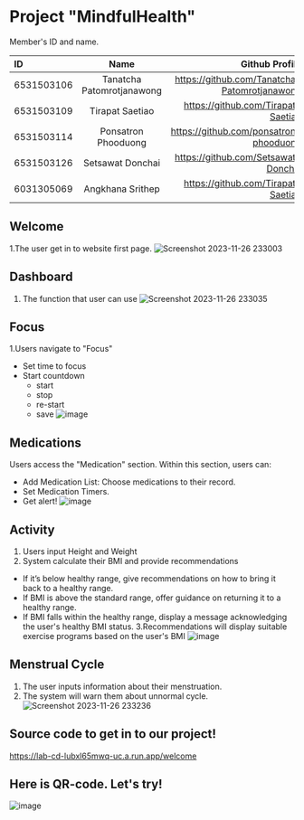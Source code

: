 Project "MindfulHealth"
=============

Member's ID and name.

| ID           | Name           | Github Profile|
| :---         |     :---:      |          ---: |
| 6531503106     | Tanatcha Patomrotjanawong       | https://github.com/Tanatcha-Patomrotjanawong |
| 6531503109     | Tirapat Saetiao       | https://github.com/Tirapat-Saetiao     |
| 6531503114     | Ponsatron Phooduong       | https://github.com/ponsatron-phooduong    |
| 6531503126     |  Setsawat Donchai      | https://github.com/Setsawat-Donchai     |
| 6031305069     | Angkhana Srithep       | https://github.com/Tirapat-Saetiao      |

## Welcome
1.The user get in to website first page.
![Screenshot 2023-11-26 233003](https://github.com/maefahluang-uni/99-project-mindfulhealth/assets/122962767/903ef55b-3cf8-49db-9da4-c27f907a8a83)


## Dashboard
1. The function that user can use
   ![Screenshot 2023-11-26 233035](https://github.com/maefahluang-uni/99-project-mindfulhealth/assets/122962767/8112849f-0a6b-4919-9f46-8bfef60fe69c)



## Focus
1.Users navigate to "Focus"
- Set time to focus
- Start countdown
  - start
  - stop
  - re-start
  - save
    ![image](https://github.com/maefahluang-uni/99-project-mindfulhealth/assets/122962767/baea5114-e387-4af2-83f1-e25dbca52648)


## Medications
Users access the "Medication" section. Within this section, users can:
  - Add Medication List: Choose medications to their record.
  - Set  Medication Timers.
  - Get alert!
    ![image](https://github.com/maefahluang-uni/99-project-mindfulhealth/assets/122962767/edc57ea8-1ea1-4062-8db9-09b98bed10ef)


## Activity
1. Users input Height and Weight
2. System calculate their BMI and provide recommendations   
  - If it’s below healthy range, give recommendations on how to bring it back to a healthy range.
  - If BMI is above the standard range, offer guidance on returning it to a healthy range.
  - If BMI falls within the healthy range, display a message acknowledging the user's healthy BMI status.
3.Recommendations will display suitable exercise programs based on the user's BMI
![image](https://github.com/maefahluang-uni/99-project-mindfulhealth/assets/122962767/77bb7f30-ee4b-4953-8395-de5686ea9c5c)




## Menstrual Cycle
1. The user inputs information about their menstruation.
2. The system will warn them about unnormal cycle.
   ![Screenshot 2023-11-26 233236](https://github.com/maefahluang-uni/99-project-mindfulhealth/assets/122962767/13c53f78-8817-4b8a-9640-cfe041e2dcf2)
   

## Source code to get in to our project!
https://lab-cd-lubxl65mwq-uc.a.run.app/welcome


## Here is QR-code. Let's try!
![image](https://github.com/maefahluang-uni/99-project-mindfulhealth/assets/122962767/dfff7a5e-0eb1-4e99-b0f1-527ca1f0c31d)

